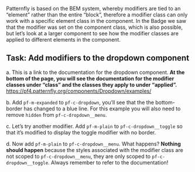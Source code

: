 
Patternfly is based on the BEM system, whereby modifiers are tied to an “element” rather than the entire “block”, therefore a modifier class can only work with a specific element class in the component. In the Badge we saw that the modifier was set on the component class, which is also possible, but let’s look at a larger component to see how the modifier classes are applied to different elements in the component.

## Task: Add modifiers to the dropdown component
a. This is a link to the documentation for the dropdown component. <strong> At the bottom of the page, you will see the documentation for the modifier classes under “class” and the classes they apply to under “applied”.</strong>  https://pf4.patternfly.org/components/Dropdown/examples/

b. Add `pf-m-expanded` to `pf-c-dropdown`, you’ll see that the the bottom-border has changed to a blue line. For this example you will also need to remove `hidden` from `pf-c-dropdown__menu`. 

c. Let’s try another modifier. Add `pf-m-plain` to `pf-c-dropdown__toggle` so that it’s modified to display the toggle modifier with no border.

d. Now add `pf-m-plain` to `pf-c-dropdown__menu`. What happens? <strong> Nothing should happen</strong>  because the styles associated with the modifier class are not scoped to `pf-c-dropdown__menu`, they are only scoped to `pf-c-dropdown__toggle`.
Always remember to refer to the documentation!
